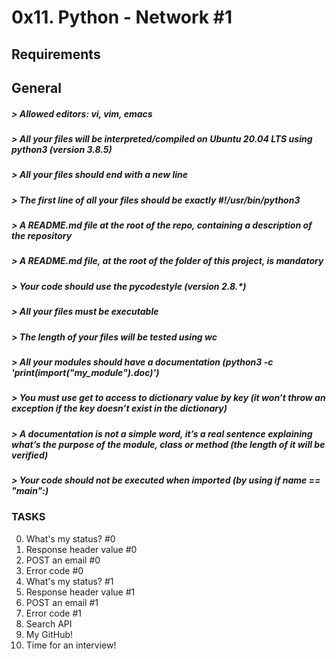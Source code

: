 # 0x11. Python - Network #1

## Requirements
## General
##### > Allowed editors: vi, vim, emacs
##### > All your files will be interpreted/compiled on Ubuntu 20.04 LTS using python3 (version 3.8.5)
##### > All your files should end with a new line
##### > The first line of all your files should be exactly #!/usr/bin/python3
##### > A README.md file at the root of the repo, containing a description of the repository
##### > A README.md file, at the root of the folder of this project, is mandatory
##### > Your code should use the pycodestyle (version 2.8.*)
##### > All your files must be executable
##### > The length of your files will be tested using wc
##### > All your modules should have a documentation (python3 -c 'print(__import__("my_module").__doc__)')
##### > You must use get to access to dictionary value by key (it won’t throw an exception if the key doesn’t exist in the dictionary)
##### > A documentation is not a simple word, it’s a real sentence explaining what’s the purpose of the module, class or method (the length of it will be verified)
##### > Your code should not be executed when imported (by using if __name__ == "__main__":)

### TASKS
0. What's my status? #0
1. Response header value #0
2. POST an email #0
3. Error code #0
4. What's my status? #1
5. Response header value #1
6. POST an email #1
7. Error code #1
8. Search API
9. My GitHub!
10. Time for an interview!
